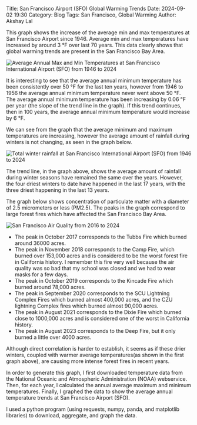 Title: San Francisco Airport (SFO) Global Warming Trends
Date: 2024-09-02 19:30
Category: Blog
Tags: San Francisco, Global Warming
Author: Akshay Lal

This graph shows the increase of the average min and max
temperatures at San Francisco Airport since 1946. Average
min and max temperatures have increased by around 3 °F
over last 70 years. This data clearly shows that global
warming trends are present in the San Francisco Bay Area.

![Average Annual Max and Min Temperatures at San Francisco International Airport (SFO) from 1946 to 2024](/images/sfo-global-warming.png)

It is interesting to see that the average annual minimum temperature
has been consistently over 50 °F for the last ten years, however from
1946 to 1956 the average annual minimum temperature never went above
50 °F. The average annual minimum temperature has been increasing
by 0.06 °F per year (the slope of the trend line in the graph). If
this trend continues, then in 100 years, the average annual minimum
temperature would increase by 6 °F. 

We can see from the graph that the average minimum and maximum
temperatures are increasing, however the average amount of
rainfall during winters is not changing, as seen in the graph
below.

![Total winter rainfall at San Francisco International Airport (SFO) from 1946 to 2024](/images/sfo-rain.png)

The trend line, in the graph above, shows the average amount of
rainfall during winter seasons have remained the same over the years.
However, the four driest winters to date have happened in the last 17
years, with the three driest happening in the last 13 years.

The graph below shows concentration of particulate matter with a diameter
of 2.5 micrometers or less (PM2.5). The peaks in the graph correspond to
large forest fires which have affected the San Francisco Bay Area.

![San Francisco Air Quality from 2016 to 2024](/images/san-francisco-pm2.5.png)

* The peak in October 2017 corresponds to the Tubbs Fire which burned around 36000
acres.
* The peak in November 2018 corresponds to the Camp Fire, which burned over 153,000
acres and is considered to be the worst forest fire in California history. I remember
this fire very well because the air quality was so bad that my school was closed and
we had to wear masks for a few days.
* The peak in October 2019 corresponds to the Kincade Fire which burned around 78,000
acres.
* The peak in September 2020 corresponds to the SCU Lightning Complex Fires which burned
almost 400,000 acres, and the CZU lightning Complex fires which burned almost 90,000 acres.
* The peak in August 2021 corresponds to the Dixie Fire which burned close to 1000,000 acres
and is considered one of the worst in California history.
* The peak in August 2023 corresponds to the Deep Fire, but it only burned a little over 4000
acres.

Although direct correlation is harder to establish, it seems as if these
drier winters, coupled with warmer average temperatures(as shown in the 
first graph above), are causing more intense forest fires in recent years.

In order to generate this graph, I first downloaded temperature
data from the National Oceanic and Atmospheric Administration
(NOAA) webservice. Then, for each year, I calculated the annual
average maximum and minimum temperatures. Finally, I graphed the
data to show the average annual temperature trends at San Francisco
Airport (SFO).

I used a python program (using requests, numpy, panda, and matplotlib 
libraries) to download, aggregate, and graph the data. 